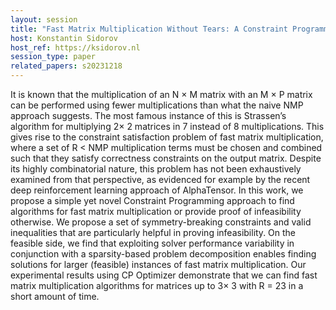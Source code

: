 ```yaml
---
layout: session
title: "Fast Matrix Multiplication Without Tears: A Constraint Programming Approach"
host: Konstantin Sidorov
host_ref: https://ksidorov.nl
session_type: paper
related_papers: s20231218
---
```


It is known that the multiplication of an N × M matrix with an M × P matrix can be performed using fewer multiplications than what the naive NMP approach suggests. The most famous instance of this is Strassen’s algorithm for multiplying 2× 2 matrices in 7 instead of 8 multiplications. This gives rise to the constraint satisfaction problem of fast matrix multiplication, where a set of R < NMP multiplication terms must be chosen and combined such that they satisfy correctness constraints on the output matrix. Despite its highly combinatorial nature, this problem has not been exhaustively examined from that perspective, as evidenced for example by the recent deep reinforcement learning approach of AlphaTensor. In this work, we propose a simple yet novel Constraint Programming approach to find algorithms for fast matrix multiplication or provide proof of infeasibility otherwise. We propose a set of symmetry-breaking constraints and valid inequalities that are particularly helpful in proving infeasibility. On the feasible side, we find that exploiting solver performance variability in conjunction with a sparsity-based problem decomposition enables finding solutions for larger (feasible) instances of fast matrix multiplication. Our experimental results using CP Optimizer demonstrate that we can find fast matrix multiplication algorithms for matrices up to 3× 3 with R = 23 in a short amount of time.